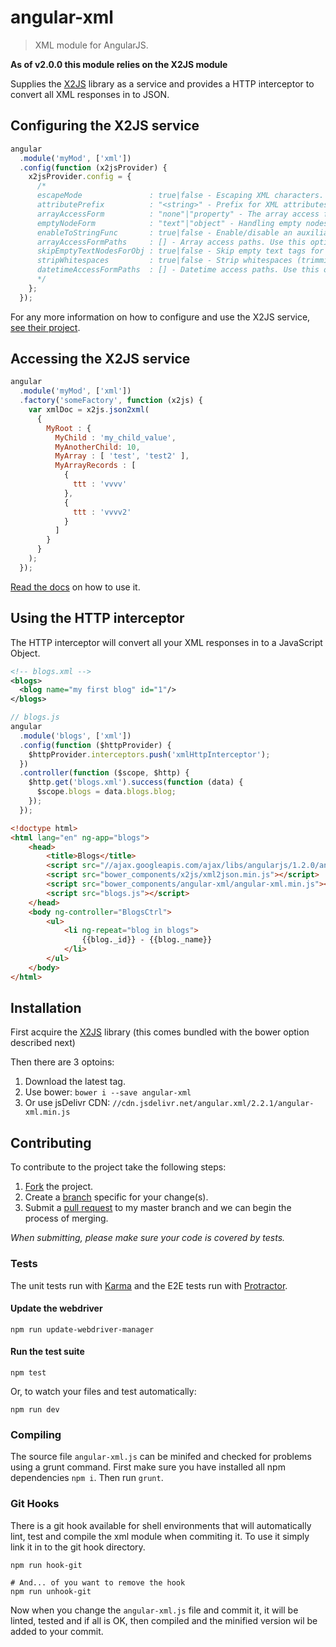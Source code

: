 [X2JS]: https://code.google.com/p/x2js/

angular-xml
===========

> XML module for AngularJS.

**As of v2.0.0 this module relies on the X2JS module**

Supplies the [X2JS][] library as a service and provides a HTTP interceptor to convert all XML responses in to JSON.

Configuring the X2JS service
----------------------------

```js
angular
  .module('myMod', ['xml'])
  .config(function (x2jsProvider) {
    x2jsProvider.config = {
      /*
      escapeMode               : true|false - Escaping XML characters. Default is true from v1.1.0+
      attributePrefix          : "<string>" - Prefix for XML attributes in JSon model. Default is "_"
      arrayAccessForm          : "none"|"property" - The array access form (none|property). Use this property if you want X2JS generates an additional property <element>_asArray to access in array form for any XML element. Default is none from v1.1.0+
      emptyNodeForm            : "text"|"object" - Handling empty nodes (text|object) mode. When X2JS found empty node like <test></test> it will be transformed to test : '' for 'text' mode, or to Object for 'object' mode. Default is 'text'
      enableToStringFunc       : true|false - Enable/disable an auxiliary function in generated JSON objects to print text nodes with text/cdata. Default is true
      arrayAccessFormPaths     : [] - Array access paths. Use this option to configure paths to XML elements always in "array form". You can configure beforehand paths to all your array elements based on XSD or your knowledge. Every path could be a simple string (like 'parent.child1.child2'), a regex (like /.*\.child2/), or a custom function. Default is empty
      skipEmptyTextNodesForObj : true|false - Skip empty text tags for nodes with children. Default is true.
      stripWhitespaces         : true|false - Strip whitespaces (trimming text nodes). Default is true.
      datetimeAccessFormPaths  : [] - Datetime access paths. Use this option to configure paths to XML elements for "datetime form". You can configure beforehand paths to all your array elements based on XSD or your knowledge. Every path could be a simple string (like 'parent.child1.child2'), a regex (like /.*\.child2/), or a custom function. Default is empty
      */
    };
  });
```

For any more information on how to configure and use the X2JS service, [see their project][X2JS].

Accessing the X2JS service
--------------------------

```js
angular
  .module('myMod', ['xml'])
  .factory('someFactory', function (x2js) {
    var xmlDoc = x2js.json2xml(
      {
        MyRoot : {
          MyChild : 'my_child_value',
          MyAnotherChild: 10,
          MyArray : [ 'test', 'test2' ],
          MyArrayRecords : [ 
            {
              ttt : 'vvvv' 
            },
            {
              ttt : 'vvvv2' 
            }
          ]
        }
      }
    );
  });
```

[Read the docs][X2JS] on how to use it.

Using the HTTP interceptor
--------------------------

The HTTP interceptor will convert all your XML responses in to a JavaScript Object.

```xml
<!-- blogs.xml -->
<blogs>
  <blog name="my first blog" id="1"/>
</blogs>
```

```js
// blogs.js
angular
  .module('blogs', ['xml'])
  .config(function ($httpProvider) {
    $httpProvider.interceptors.push('xmlHttpInterceptor');
  })
  .controller(function ($scope, $http) {
    $http.get('blogs.xml').success(function (data) {
      $scope.blogs = data.blogs.blog;
    });
  });
```

```html
<!doctype html>
<html lang="en" ng-app="blogs">
    <head>
        <title>Blogs</title>
        <script src="//ajax.googleapis.com/ajax/libs/angularjs/1.2.0/angular.min.js"></script>
        <script src="bower_components/x2js/xml2json.min.js"></script>
        <script src="bower_components/angular-xml/angular-xml.min.js"></script>
        <script src="blogs.js"></script>
    </head>
    <body ng-controller="BlogsCtrl">
        <ul>
            <li ng-repeat="blog in blogs">
                {{blog._id}} - {{blog._name}}
            </li>
        </ul>
    </body>
</html>
```

Installation
------------

First acquire the [X2JS][] library (this comes bundled with the bower option described next)

Then there are 3 optoins:

1. Download the latest tag.
2. Use bower: `bower i --save angular-xml`
3. Or use jsDelivr CDN: `//cdn.jsdelivr.net/angular.xml/2.2.1/angular-xml.min.js`

Contributing
------------

To contribute to the project take the following steps:

1. [Fork](https://github.com/johngeorgewright/angular-xml/fork) the project.
2. Create a [branch](http://git-scm.com/docs/git-branch) specific for your change(s).
3. Submit a [pull request](https://help.github.com/articles/using-pull-requests/) to my master branch and we can begin the process of merging.

*When submitting, please make sure your code is covered by tests.*

### Tests

The unit tests run with [Karma](http://karma-runner.github.io/0.12/index.html) and the E2E tests run with [Protractor](https://github.com/angular/protractor).

#### Update the webdriver

```
npm run update-webdriver-manager
```

#### Run the test suite

```
npm test
```

Or, to watch your files and test automatically:

```
npm run dev
```

### Compiling

The source file `angular-xml.js` can be minifed and checked for problems using a grunt command. First make sure you have installed all npm dependencies `npm i`. Then run `grunt`.

[angular.element]: http://docs.angularjs.org/api/angular.element

### Git Hooks

There is a git hook available for shell environments that will automatically lint, test and compile the xml module when commiting it. To use it simply link it in to the git hook directory.

```
npm run hook-git

# And... of you want to remove the hook
npm run unhook-git
```

Now when you change the `angular-xml.js` file and commit it, it will be linted, tested and if all is OK, then compiled and the minified version wil be added to your commit.

